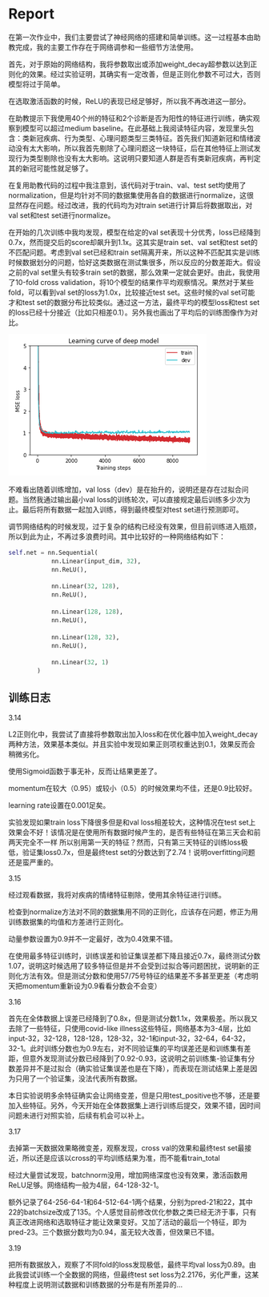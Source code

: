 # Report

在第一次作业中，我们主要尝试了神经网络的搭建和简单训练。这一过程基本由助教完成，我的主要工作存在于网络调参和一些细节方法使用。

首先，对于原始的网络结构，我将参数取出或添加weight_decay超参数以达到正则化的效果。经过实验证明，其确实有一定改善，但是正则化参数不可过大，否则模型将过于简单。

在选取激活函数的时候，ReLU的表现已经足够好，所以我不再改进这一部分。

在助教提示下我使用40个州的特征和2个诊断是否为阳性的特征进行训练，确实观察到模型可以超过medium baseline。在此基础上我阅读特征内容，发现里头包含：类新冠疾病、行为类型、心理问题类型三类特征。首先我们知道新冠和情绪波动没有太大影响，所以我首先剔除了心理问题这一块特征，后在其他特征上测试发现行为类型剔除也没有太大影响。这说明只要知道人群是否有类新冠疾病，再判定其的新冠可能性就足够了。

在复用助教代码的过程中我注意到，该代码对于train、val、test set均使用了normalization，但是均针对不同的数据集使用各自的数据进行normalize，这很显然存在问题。经过改进，我的代码均为对train set进行计算后将数据取出，对val set和test set进行normalize。

在开始的几次训练中我均发现，模型在给定的val set表现十分优秀，loss已经降到0.7x，然而提交后的score却飙升到1.1x。这其实是train set、val set和test set的不匹配问题。考虑到val set已经和train set隔离开来，所以这种不匹配其实是训练时候数据划分的问题，恰好这类数据在测试集很多，所以反应的分数差距大。假设之前的val set里头有较多train set的数据，那么效果一定就会更好。由此，我使用了10-fold cross validation，将10个模型的结果作平均观察情况。果然对于某些fold，可以看到val set的loss为1.0x，比较接近test set。这些时候的val set可能才和test set的数据分布比较类似。通过这一方法，最终平均的模型loss和test set的loss已经十分接近（比如只相差0.1）。另外我也画出了平均后的训练图像作为对比。

<img src="截屏2021-03-18 16.09.54.png" alt="截屏2021-03-18 16.09.54"  />

不难看出随着训练增加，val loss（dev）是在抬升的，说明还是存在过拟合问题。当然我通过输出最小val loss的训练轮次，可以直接规定最后训练多少次为止。最后将所有数据一起加入训练，得到最终模型对test set进行预测即可。

调节网络结构的时候发现，过于复杂的结构已经没有效果，但目前训练进入瓶颈，所以到此为止，不再过多浪费时间。其中比较好的一种网络结构如下：

```python
self.net = nn.Sequential(
            nn.Linear(input_dim, 32),
            nn.ReLU(),

            nn.Linear(32, 128),
            nn.ReLU(),
            
            nn.Linear(128, 128),
            nn.ReLU(),

            nn.Linear(128, 32),
            nn.ReLU(),

            nn.Linear(32, 1)
        )
```

## 训练日志

3.14

L2正则化中，我尝试了直接将参数取出加入loss和在优化器中加入weight_decay两种方法，效果基本类似。并且实验中发现如果正则项权重达到0.1，效果反而会稍微劣化。

使用Sigmoid函数于事无补，反而让结果更差了。

momentum在较大（0.95）或较小（0.5）的时候效果均不佳，还是0.9比较好。

learning rate设置在0.001足矣。

实验发现如果train loss下降很多但是和val loss相差较大，这种情况在test set上效果会不好！该情况是在使用所有数据时候产生的，是否有些特征在第三天会和前两天完全不一样 所以别用第一天的特征？然而，只有第三天特征的训练loss极低，验证集loss0.7x，但是最终test set的分数达到了2.74！说明overfitting问题还是蛮严重的。



3.15

经过观看数据，我将对疾病的情绪特征剔除，使用其余特征进行训练。

检查到normalize方法对不同的数据集用不同的正则化，应该存在问题，修正为用训练数据集的均值和方差进行正则化。

动量参数设置为0.9并不一定最好，改为0.4效果不错。

在使用最多特征训练时，训练误差和验证集误差都下降且接近0.7x，最终测试分数1.07，说明这时候选用了较多特征但是并不会受到过拟合等问题困扰，说明新的正则化方法有效。但是测试分数和使用57/75号特征的结果差不多甚至更差（考虑明天把momentum重新设为0.9看看分数会不会变）



3.16

首先在全体数据上误差已经降到了0.8x，但是测试分数1.1x，效果极差。所以我又去除了一些特征，只使用covid-like illness这些特征，网络基本为3-4层，比如input-32，32-128，128-128，128-32，32-1和input-32，32-64，64-32，32-1。此时训练分数也为0.9左右，对不同验证集的平均误差还是和训练集有差距，但意外发现测试分数已经降到了0.92-0.93，这说明之前训练集-验证集有分数差异并不是过拟合（确实验证集误差也是在下降），而表现在测试结果上差是因为只用了一个验证集，没法代表所有数据。

本日实验说明多余特征确实会让网络变差，但是只用test_positive也不够，还是要加入些特征。另外，今天开始在全体数据集上进行训练后提交，效果不错，因时间问题未进行对照实验，后续有机会可以补上。



3.17

去掉第一天数据效果略微变差，观察发现，cross val的效果和最终test set最接近，所以还是应该以cross的平均训练结果为准，而不能看train_total

经过大量尝试发现，batchnorm没用，增加网络深度也没有效果，激活函数用ReLU足够。网络结构一般为4层，64-128-32-1。

额外记录了64-256-64-1和64-512-64-1两个结果，分别为pred-21和22，其中22的batchsize改成了135。个人感觉目前修改优化参数之类已经无济于事，只有真正改进网络和选取特征才能让效果变好。又加了活动的最后一个特征，即为pred-23。三个数据分数均为0.94，虽无较大改善，但效果已不错。



3.19

把所有数据放入，观察了不同fold的loss发现极低，最终平均val loss为0.89。由此我尝试训练一个全数据的网络，但最终test set loss为2.2176，劣化严重，这某种程度上说明测试数据和训练数据的分布是有所差异的...


